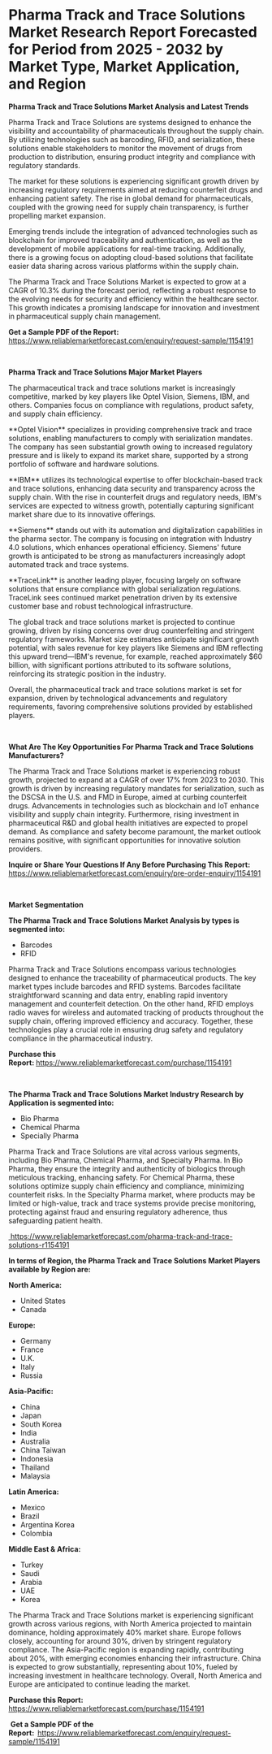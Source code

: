 <p><h1>Pharma Track and Trace Solutions Market Research Report Forecasted for Period from 2025 -  2032 by Market Type, Market Application, and Region</h1></p><p><strong>Pharma Track and Trace Solutions Market Analysis and Latest Trends</strong></p>
<p><p>Pharma Track and Trace Solutions are systems designed to enhance the visibility and accountability of pharmaceuticals throughout the supply chain. By utilizing technologies such as barcoding, RFID, and serialization, these solutions enable stakeholders to monitor the movement of drugs from production to distribution, ensuring product integrity and compliance with regulatory standards. </p><p>The market for these solutions is experiencing significant growth driven by increasing regulatory requirements aimed at reducing counterfeit drugs and enhancing patient safety. The rise in global demand for pharmaceuticals, coupled with the growing need for supply chain transparency, is further propelling market expansion.</p><p>Emerging trends include the integration of advanced technologies such as blockchain for improved traceability and authentication, as well as the development of mobile applications for real-time tracking. Additionally, there is a growing focus on adopting cloud-based solutions that facilitate easier data sharing across various platforms within the supply chain.</p><p>The Pharma Track and Trace Solutions Market is expected to grow at a CAGR of 10.3% during the forecast period, reflecting a robust response to the evolving needs for security and efficiency within the healthcare sector. This growth indicates a promising landscape for innovation and investment in pharmaceutical supply chain management.</p></p>
<p><strong>Get a Sample PDF of the Report:&nbsp;</strong> <a href="https://www.reliablemarketforecast.com/enquiry/request-sample/1154191?utm_campaign=2481&utm_medium=2&utm_source=Github&utm_content=ia&utm_term=12042025&utm_id=pharma-track-and-trace-solutions">https://www.reliablemarketforecast.com/enquiry/request-sample/1154191</a></p>
<p>&nbsp;</p>
<p><strong>Pharma Track and Trace Solutions Major Market Players</strong></p>
<p><p>The pharmaceutical track and trace solutions market is increasingly competitive, marked by key players like Optel Vision, Siemens, IBM, and others. Companies focus on compliance with regulations, product safety, and supply chain efficiency.</p><p>**Optel Vision** specializes in providing comprehensive track and trace solutions, enabling manufacturers to comply with serialization mandates. The company has seen substantial growth owing to increased regulatory pressure and is likely to expand its market share, supported by a strong portfolio of software and hardware solutions.</p><p>**IBM** utilizes its technological expertise to offer blockchain-based track and trace solutions, enhancing data security and transparency across the supply chain. With the rise in counterfeit drugs and regulatory needs, IBM's services are expected to witness growth, potentially capturing significant market share due to its innovative offerings.</p><p>**Siemens** stands out with its automation and digitalization capabilities in the pharma sector. The company is focusing on integration with Industry 4.0 solutions, which enhances operational efficiency. Siemens' future growth is anticipated to be strong as manufacturers increasingly adopt automated track and trace systems.</p><p>**TraceLink** is another leading player, focusing largely on software solutions that ensure compliance with global serialization regulations. TraceLink sees continued market penetration driven by its extensive customer base and robust technological infrastructure.</p><p>The global track and trace solutions market is projected to continue growing, driven by rising concerns over drug counterfeiting and stringent regulatory frameworks. Market size estimates anticipate significant growth potential, with sales revenue for key players like Siemens and IBM reflecting this upward trend—IBM's revenue, for example, reached approximately $60 billion, with significant portions attributed to its software solutions, reinforcing its strategic position in the industry.</p><p>Overall, the pharmaceutical track and trace solutions market is set for expansion, driven by technological advancements and regulatory requirements, favoring comprehensive solutions provided by established players.</p></p>
<p>&nbsp;</p>
<p><strong>What Are The Key Opportunities For Pharma Track and Trace Solutions Manufacturers?</strong></p>
<p><p>The Pharma Track and Trace Solutions market is experiencing robust growth, projected to expand at a CAGR of over 17% from 2023 to 2030. This growth is driven by increasing regulatory mandates for serialization, such as the DSCSA in the U.S. and FMD in Europe, aimed at curbing counterfeit drugs. Advancements in technologies such as blockchain and IoT enhance visibility and supply chain integrity. Furthermore, rising investment in pharmaceutical R&D and global health initiatives are expected to propel demand. As compliance and safety become paramount, the market outlook remains positive, with significant opportunities for innovative solution providers.</p></p>
<p><strong>Inquire or Share Your Questions If Any Before Purchasing This Report:</strong> <a href="https://www.reliablemarketforecast.com/enquiry/pre-order-enquiry/1154191?utm_campaign=2481&utm_medium=2&utm_source=Github&utm_content=ia&utm_term=12042025&utm_id=pharma-track-and-trace-solutions">https://www.reliablemarketforecast.com/enquiry/pre-order-enquiry/1154191</a></p>
<p>&nbsp;</p>
<p><strong>Market Segmentation</strong></p>
<p><strong>The Pharma Track and Trace Solutions Market Analysis by types is segmented into:</strong></p>
<p><ul><li>Barcodes</li><li>RFID</li></ul></p>
<p><p>Pharma Track and Trace Solutions encompass various technologies designed to enhance the traceability of pharmaceutical products. The key market types include barcodes and RFID systems. Barcodes facilitate straightforward scanning and data entry, enabling rapid inventory management and counterfeit detection. On the other hand, RFID employs radio waves for wireless and automated tracking of products throughout the supply chain, offering improved efficiency and accuracy. Together, these technologies play a crucial role in ensuring drug safety and regulatory compliance in the pharmaceutical industry.</p></p>
<p><strong>Purchase this Report:&nbsp;</strong><a href="https://www.reliablemarketforecast.com/purchase/1154191?utm_campaign=2481&utm_medium=2&utm_source=Github&utm_content=ia&utm_term=12042025&utm_id=pharma-track-and-trace-solutions">https://www.reliablemarketforecast.com/purchase/1154191</a></p>
<p>&nbsp;</p>
<p><strong>The Pharma Track and Trace Solutions Market Industry Research by Application is segmented into:</strong></p>
<p><ul><li>Bio Pharma</li><li>Chemical Pharma</li><li>Specially Pharma</li></ul></p>
<p><p>Pharma Track and Trace Solutions are vital across various segments, including Bio Pharma, Chemical Pharma, and Specialty Pharma. In Bio Pharma, they ensure the integrity and authenticity of biologics through meticulous tracking, enhancing safety. For Chemical Pharma, these solutions optimize supply chain efficiency and compliance, minimizing counterfeit risks. In the Specialty Pharma market, where products may be limited or high-value, track and trace systems provide precise monitoring, protecting against fraud and ensuring regulatory adherence, thus safeguarding patient health.</p></p>
<p><a href="https://www.reliablemarketforecast.com/pharma-track-and-trace-solutions-r1154191?utm_campaign=2481&utm_medium=2&utm_source=Github&utm_content=ia&utm_term=12042025&utm_id=pharma-track-and-trace-solutions">&nbsp;https://www.reliablemarketforecast.com/pharma-track-and-trace-solutions-r1154191</a></p>
<p><strong>In terms of Region, the Pharma Track and Trace Solutions Market Players available by Region are:</strong></p>
<p>
    <p> <strong> North America: </strong>
        <ul>
            <li>United States</li>
            <li>Canada</li>
        </ul>
        </p> 
    <p> <strong> Europe: </strong>
        <ul>
            <li>Germany</li>
            <li>France</li>
            <li>U.K.</li>
            <li>Italy</li>
            <li>Russia</li>
        </ul>
        </p> 
    <p> <strong> Asia-Pacific: </strong>
        <ul>
            <li>China</li>
            <li>Japan</li>
            <li>South Korea</li>
            <li>India</li>
            <li>Australia</li>
            <li>China Taiwan</li>
            <li>Indonesia</li>
            <li>Thailand</li>
            <li>Malaysia</li>
        </ul>
        </p> 
    <p> <strong> Latin America: </strong>
        <ul>
            <li>Mexico</li>
            <li>Brazil</li>
            <li>Argentina Korea</li>
            <li>Colombia</li>
        </ul>
        </p> 
    <p> <strong> Middle East & Africa: </strong>
        <ul>
            <li>Turkey</li>
            <li>Saudi</li>
            <li>Arabia</li>
            <li>UAE</li>
            <li>Korea</li>
        </ul>
    </p>
    </p>
<p><p>The Pharma Track and Trace Solutions market is experiencing significant growth across various regions, with North America projected to maintain dominance, holding approximately 40% market share. Europe follows closely, accounting for around 30%, driven by stringent regulatory compliance. The Asia-Pacific region is expanding rapidly, contributing about 20%, with emerging economies enhancing their infrastructure. China is expected to grow substantially, representing about 10%, fueled by increasing investment in healthcare technology. Overall, North America and Europe are anticipated to continue leading the market.</p></p>
<p><strong>Purchase this Report: </strong><a href="https://www.reliablemarketforecast.com/purchase/1154191?utm_campaign=2481&utm_medium=2&utm_source=Github&utm_content=ia&utm_term=12042025&utm_id=pharma-track-and-trace-solutions">https://www.reliablemarketforecast.com/purchase/1154191</a></p>
<p>&nbsp;<strong>Get a Sample PDF of the Report:&nbsp;&nbsp;</strong><a href="https://www.reliablemarketforecast.com/enquiry/request-sample/1154191?utm_campaign=2481&utm_medium=2&utm_source=Github&utm_content=ia&utm_term=12042025&utm_id=pharma-track-and-trace-solutions">https://www.reliablemarketforecast.com/enquiry/request-sample/1154191</a></p>
<p><strong></strong></p>
<p><p></p><p></p><p></p></p>